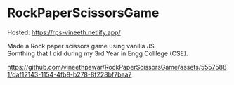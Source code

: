 # RockPaperScissorsGame

Hosted: https://rps-vineeth.netlify.app/

Made a Rock paper scissors game using vanilla JS. <br>
Somthing that I did during my 3rd Year in Engg Colllege (CSE). 

https://github.com/vineethpawar/RockPaperScissorsGame/assets/55575881/daf12143-1154-4fb8-b278-8f228bf7baa7







